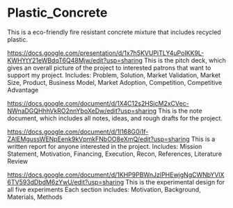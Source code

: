 # Plastic_Concrete
This is a eco-friendly fire resistant concrete mixture that includes recycled plastic.

https://docs.google.com/presentation/d/1x7h5KVUPiTLY4uPoIKK9L-KWHYtY21eWBdqT6Q48Mjw/edit?usp=sharing
This is the pitch deck, which gives an overall picture of the project to interested patrons that want to support my project.
Includes: Problem, Solution, Market Validation, Market Size, Product, Business Model, Market Adoption, Competition, Competitive Advantage

https://docs.google.com/document/d/1X4C12s2HSicM2xCVec-NWnaDGQHhhVkRO2nnYboXeDw/edit?usp=sharing
This is the note document, which includes all notes, ideas, and rough drafts for the project.

https://docs.google.com/document/d/1I168G0i1f-ZAlEMgussWENpEenk9kVpmkFNbOO8eXmQ/edit?usp=sharing
This is a written report for anyone interested in the project.
Includes: Mission Statement, Motivation, Financing, Execution, Recon, References, Literature Review

https://docs.google.com/document/d/1KHP9PBWnJzIPHEwjgNgCWNbYVlX6TV593dDbdM6zYwU/edit?usp=sharing
This is the experimental design for all five experiments
Each section includes: Motivation, Background, Materials, Methods
